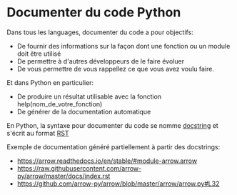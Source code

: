 # Documenter du code Python

Dans tous les languages, documenter du code a pour objectifs:
- De fournir des informations sur la façon dont une fonction ou un module doit être utilisé
- De permettre à d'autres développeurs de le faire évoluer
- De vous permettre de vous rappellez ce que vous avez voulu faire.

Et dans Python en particulier:
- De produire un résultat utilisable avec la fonction help(nom_de_votre_fonction)
- De générer de la documentation automatique

En Python, la syntaxe pour documenter du code se nomme [docstring](http://sametmax.com/les-docstrings/) et s'écrit au format [RST](https://fr.wikipedia.org/wiki/ReStructuredText)

Exemple de documentation généré partiellement à partir des docstrings:
- https://arrow.readthedocs.io/en/stable/#module-arrow.arrow
- https://raw.githubusercontent.com/arrow-py/arrow/master/docs/index.rst
- https://github.com/arrow-py/arrow/blob/master/arrow/arrow.py#L32
